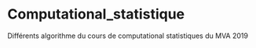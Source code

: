 # Computational_statistique
Différents algorithme du cours de computational statistiques du MVA 2019
